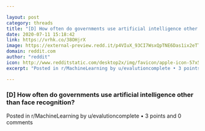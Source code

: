 ```yaml
---

layout: post
category: threads
title: "[D] How often do governments use artificial intelligence other than face recognition?"
date: 2020-07-11 15:18:42
link: https://vrhk.co/38OHjrX
image: https://external-preview.redd.it/p4VIuX_93CI7WsxQpTNE6Das1ix2eTTF_aksbRhBQ_0.jpg?width=1024&height=505&auto=webp&crop=1024:505,smart&s=be9467e2a13470f8a184ebc05174a67d97e1e019
domain: reddit.com
author: "reddit"
icon: http://www.redditstatic.com/desktop2x/img/favicon/apple-icon-57x57.png
excerpt: "Posted in r/MachineLearning by u/evalutioncomplete • 3 points and 0 comments"

---
```


### [D] How often do governments use artificial intelligence other than face recognition?

Posted in r/MachineLearning by u/evalutioncomplete • 3 points and 0 comments
